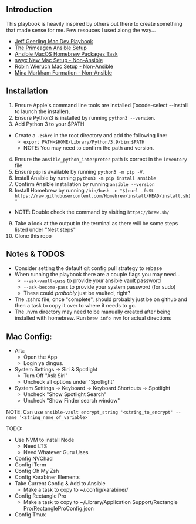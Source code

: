 ## Introduction

This playbook is heavily inspired by others out there to create something that made sense for me. Few resouces I used along the way...

- [Jeff Geerling Mac Dev Playbook](https://github.com/geerlingguy/mac-dev-playbook)
- [The Primeagen Ansible Setup](https://github.com/ThePrimeagen/ansible)
- [Ansible MacOS Homebrew Packages Task](https://gist.github.com/mrlesmithjr/f3c15fdd53020a71f55c2032b8be2eda)
- [swyx New Mac Setup - Non-Ansible](https://www.swyx.io/new-mac-setup-2021)
- [Robin Wieruch Mac Setup - Non-Ansible](https://www.robinwieruch.de/mac-setup-web-development/)
- [Mina Markham Formation - Non-Ansible](https://github.com/minamarkham/formation)

## Installation

1. Ensure Apple's command line tools are installed (`xcode-select --install to launch the installer).
2. Ensure Python3 is installed by running `python3 --version`. 
3. Add Python 3 to your $PATH
  - Create a `.zshrc` in the root directory and add the following line:
    - `export PATH=$HOME/Library/Python/3.9/bin:$PATH`
    - NOTE: You may need to confirm the path and version.
4. Ensure the `ansible_python_interpreter` path is correct in the `inventory` file
5. Ensure `pip` is available by running `python3 -m pip -V`.
6. Install Ansible by running `python3 -m pip install ansible`
7. Confirm Ansible installation by running `ansible --version`
8. Install Homebrew by running `/bin/bash -c "$(curl -fsSL https://raw.githubusercontent.com/Homebrew/install/HEAD/install.sh)"`
  - NOTE: Double check the command by visiting `https://brew.sh/` 
9. Take a look at the output in the terminal as there will be some steps listed under "Nest steps"
10. Clone this repo



## Notes & TODOS
- Consider setting the default git config pull strategy to rebase
- When running the playbook there are a couple flags you may need...
  - `--ask-vault-pass` to provide your ansible vault password
  - `--ask-become-pass` to provide your system password (for sudo)
  - These could *probably* just be vaulted, right?
- The .zshrc file, once "complete", should probably just be on github and then a task to copy it over to where it needs to go.
- The .nvm directory may need to be manually created after being installed with homebrew. Run `brew info nvm` for actual directions

## Mac Config:

- Arc:
  - Open the App
  - Login ya dingus.
- System Settings -> Siri & Spotlight
  - Turn Off "Ask Siri"
  - Uncheck all options under "Spotlight"
- System Settings -> Keyboard -> Keyboard Shortcuts -> Spotlight
  - Uncheck "Show Spotlight Search"
  - Uncheck "Show Finder search window"








NOTE: Can use `ansible-vault encrypt_string '<string_to_encrypt' --name '<string_name_of_variable>'`

TODO:
- Use NVM to install Node
  - Need LTS
  - Need Whatever Guru Uses
- Config NVChad
- Config iTerm
- Config Oh My Zsh
- Config Karabiner Elements
- Take Current Config & Add to Ansible
  - Make a task to copy to ~/.config/karabiner/
- Config Rectangle Pro
  - Make a task to copy to ~/Library/Application Support/Rectangle Pro/RectangleProConfig.json
- Config Tmux
